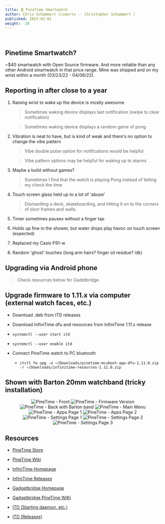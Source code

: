 ```yaml
---
title: ⌚ PineTime Smartwatch
author: Chris Schammert (csmertx -- Christopher Schammert )
published: 2023-02-01
weight: -20
---
```


<!-- The content of this website was written by Christopher Schammert aka Chris Schammert -->

<br />

## Pinetime Smartwatch?

~$40 smartwatch with Open Source firmware. And more reliable than any other Android smartwatch in that price range. Mine was shipped and on my wrist within a month (03/23/22 - 04/06/22).

## Reporting in after close to a year

1. Raising wrist to wake up the device is mostly awesome

    > Sometimes waking device displays last notification (swipe to clear notification)

    >  Sometimes waking device displays a random game of pong

2. Vibration is neat to have, but is kind of weak and there's no option to change the vibe pattern

    > Vibe double pulse option for notifications would be helpful

    > Vibe pattern options may be helpful for waking up to alarms

3. Maybe a build without games?

    > Sometimes I find that the watch is playing Pong instead of letting my check the time

4. Touch screen glass held up to a lot of 'abuse'

    > Dismantling a deck, skateboarding, and hitting it on to the corners of door frames and walls.

5. Timer sometimes pauses without a finger tap

6. Holds up fine in the shower, but water drops play havoc on touch screen (expected)

7. Replaced my Casio F91-w

8. Random 'ghost' touches (long arm hairs? finger oil residue? idk)


## Upgrading via Android phone

> Check resources below for Gadetbridge.


## Upgrade firmware to 1.11.x via computer (external watch faces, etc.)

- Download .deb from ITD releases

- Download InfiniTime dfu and resources from InfiniTime 1.11.x release

- ```systemctl --user start itd```


- ```systemctl --user enable itd```

- Connect PineTime watch to PC bluetooth

    - ```itctl fw upg -a ~/Downloads/pinetime-mcuboot-app-dfu-1.11.0.zip -r ~/Downloads/infinitime-resources-1.11.0.zip```


## Shown with Barton 20mm watchband (tricky installation)

<div style="text-align: center;">

<img src="/Linux/Devices/images/pinetime_230122_front.jpg" title="PineTime - Front"/>

<img src="/Linux/Devices/images/pinetime_230122_version.jpg" title="PineTime - Firmware Version"/>

<img src="/Linux/Devices/images/pinetime_230122_back.jpg" title="PineTime - Back with Barton band"/>

<img src="/Linux/Devices/images/pinetime_230122_main.jpg" title="PineTime - Main Menu"/>

<img src="/Linux/Devices/images/pinetime_230122_apps_pg1.jpg" title="PineTime - Apps Page 1"/>

<img src="/Linux/Devices/images/pinetime_230122_apps_pg2.jpg" title="PineTime - Apps Page 2"/>

<img src="/Linux/Devices/images/pinetime_230122_settings_pg1.jpg" title="PineTime - Settings Page 1"/>

<img src="/Linux/Devices/images/pinetime_230122_settings_pg2.jpg" title="PineTime - Settings Page 2"/>

<img src="/Linux/Devices/images/pinetime_230122_settings_pg3.jpg" title="PineTime - Settings Page 3"/>

</div>


## Resources

- [PineTime Store](https://www.pine64.org/pinetime/)

- [PineTime Wiki](https://wiki.pine64.org/index.php/PineTime)

- [InfiniTime Homepage](https://infinitime.io/)

- [InfiniTime Releases](https://github.com/InfiniTimeOrg/InfiniTime/releases)

- [Gadgetbridge Homepage](https://www.gadgetbridge.org/)

- [Gadgetbridge PineTime WiKi](https://codeberg.org/Freeyourgadget/Gadgetbridge/wiki/PineTime)

- [ITD (Starting daemon, etc.)](https://gitea.arsenm.dev/Arsen6331/itd)

- [ITD (Releases)](https://gitea.arsenm.dev/Arsen6331/itd/releases)